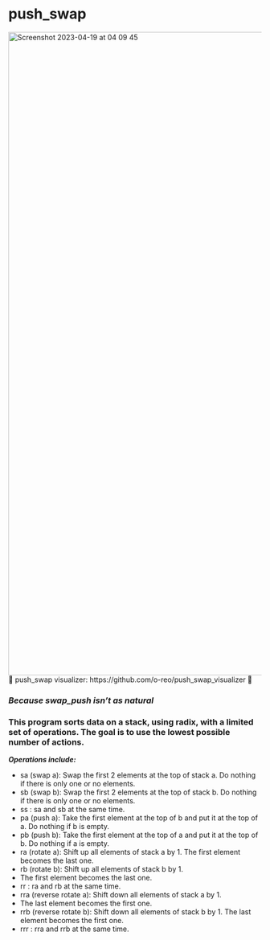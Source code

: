 # push_swap

<img width="1280" alt="Screenshot 2023-04-19 at 04 09 45" src="https://user-images.githubusercontent.com/115113929/232948436-054f86ed-46a7-4306-b589-3948581fad64.png">
💫 push_swap visualizer: https://github.com/o-reo/push_swap_visualizer 💫

### ***Because swap_push isn’t as natural***

### This program sorts data on a stack, using radix, with a limited set of operations. The goal is to use the lowest possible number of actions.

 ***Operations include:***
 - sa (swap a): Swap the first 2 elements at the top of stack a.
   Do nothing if there is only one or no elements.
 - sb (swap b): Swap the first 2 elements at the top of stack b.
   Do nothing if there is only one or no elements.
 - ss : sa and sb at the same time.
 - pa (push a): Take the first element at the top of b and put it at the top of a.
   Do nothing if b is empty.
 - pb (push b): Take the first element at the top of a and put it at the top of b.
   Do nothing if a is empty.
 - ra (rotate a): Shift up all elements of stack a by 1.
   The first element becomes the last one.
 - rb (rotate b): Shift up all elements of stack b by 1.
 - The first element becomes the last one.
 - rr : ra and rb at the same time.
 - rra (reverse rotate a): Shift down all elements of stack a by 1.
 - The last element becomes the first one.
 - rrb (reverse rotate b): Shift down all elements of stack b by 1.
   The last element becomes the first one.
 - rrr : rra and rrb at the same time.
